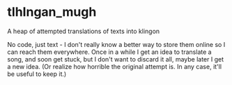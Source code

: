 # tlhIngan_mugh
A heap of attempted translations of texts into klingon


No code, just text - I don't really know a better way to store them online so I can reach them everywhere.
Once in a while I get an idea to translate a song, and soon get stuck, but I don't want to discard it all, maybe later I get a new idea.
(Or realize how horrible the original attempt is. In any case, it'll be useful to keep it.)
